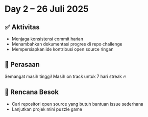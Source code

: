 # Day 2 – 26 Juli 2025

## ✅ Aktivitas
- Menjaga konsistensi commit harian
- Menambahkan dokumentasi progres di repo challenge
- Mempersiapkan ide kontribusi open source ringan

## 💭 Perasaan
Semangat masih tinggi! Masih on track untuk 7 hari streak 🔥

## 📅 Rencana Besok
- Cari repositori open source yang butuh bantuan issue sederhana
- Lanjutkan projek mini puzzle game
